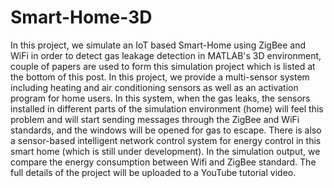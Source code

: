 # Smart-Home-3D

In this project, we simulate an IoT based Smart-Home using ZigBee and WiFi in order to detect gas leakage detection in MATLAB's 3D environment, couple of papers are used to form this simulation project which is listed at the bottom of this post. In this project, we provide a multi-sensor system including heating and air conditioning sensors as well as an activation program for home users. In this system, when the gas leaks, the sensors installed in different parts of the simulation environment (home) will feel this problem and will start sending messages through the ZigBee and WiFi standards, and the windows will be opened for gas to escape. There is also a sensor-based intelligent network control system for energy control in this smart home (which is still under development). In the simulation output, we compare the energy consumption between Wifi and ZigBee standard. The full details of the project will be uploaded to a YouTube tutorial video. 
